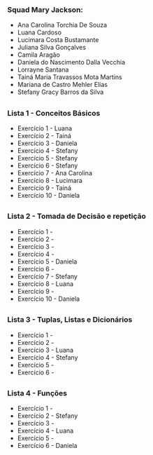 ### Squad Mary Jackson:

* Ana Carolina Torchia De Souza
* Luana Cardoso
* Lucimara Costa Bustamante
* Juliana Silva Gonçalves
* Camila Aragão
* Daniela do Nascimento Dalla Vecchia
* Lorrayne Santana
* Tainá Maria Travassos Mota Martins
* Mariana de Castro Mehler Elias
* Stefany Gracy Barros da Silva
##
### Lista 1 - Conceitos Básicos
* Exercício 1 - Luana
* Exercício 2 - Tainá
* Exercício 3 - Daniela
* Exercício 4 - Stefany
* Exercício 5 - Stefany
* Exercício 6 - Stefany
* Exercício 7 - Ana Carolina
* Exercício 8 - Lucimara
* Exercício 9 - Tainá
* Exercício 10 - Daniela
##
### Lista 2 - Tomada de Decisão e repetição
* Exercício 1 - 
* Exercício 2 -
* Exercício 3 -
* Exercício 4 -
* Exercício 5 - Daniela
* Exercício 6 -
* Exercício 7 - Stefany
* Exercício 8 - Luana
* Exercício 9 - 
* Exercício 10 - Daniela
##
### Lista 3 - Tuplas, Listas e Dicionários
* Exercício 1 - 
* Exercício 2 -
* Exercício 3 - Luana
* Exercício 4 - Stefany
* Exercício 5 -
* Exercício 6 - 
##
### Lista 4 - Funções
* Exercício 1 - 
* Exercício 2 - Stefany
* Exercício 3 - 
* Exercício 4 - Luana
* Exercício 5 - 
* Exercício 6 - Daniela

